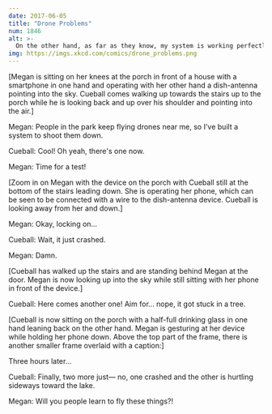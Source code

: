```yaml
---
date: 2017-06-05
title: "Drone Problems"
num: 1846
alt: >-
  On the other hand, as far as they know, my system is working perfectly.
img: https://imgs.xkcd.com/comics/drone_problems.png
---
```

[Megan is sitting on her knees at the porch in front of a house with a smartphone in one hand and operating with her other hand a dish-antenna pointing into the sky. Cueball comes walking up towards the stairs up to the porch while he is looking back and up over his shoulder and pointing into the air.]

Megan: People in the park keep flying drones near me, so I've built a system to shoot them down.

Cueball: Cool! Oh yeah, there's one now.

Megan: Time for a test!

[Zoom in on Megan with the device on the porch with Cueball still at the bottom of the stairs leading down. She is operating her phone, which can be seen to be connected with a wire to the dish-antenna device. Cueball is looking away from her and down.]

Megan: Okay, locking on…

Cueball: Wait, it just crashed.

Megan: Damn.

[Cueball has walked up the stairs and are standing behind Megan at the door. Megan is now looking up into the sky while still sitting with her phone in front of the device.]

Cueball: Here comes another one! Aim for… nope, it got stuck in a tree.

[Cueball is now sitting on the porch with a half-full drinking glass in one hand leaning back on the other hand. Megan is gesturing at her device while holding her phone down. Above the top part of the frame, there is another smaller frame overlaid with a caption:]

Three hours later…

Cueball: Finally, two more just— no, one crashed and the other is hurtling sideways toward the lake.

Megan: Will you people learn to fly these things?!
